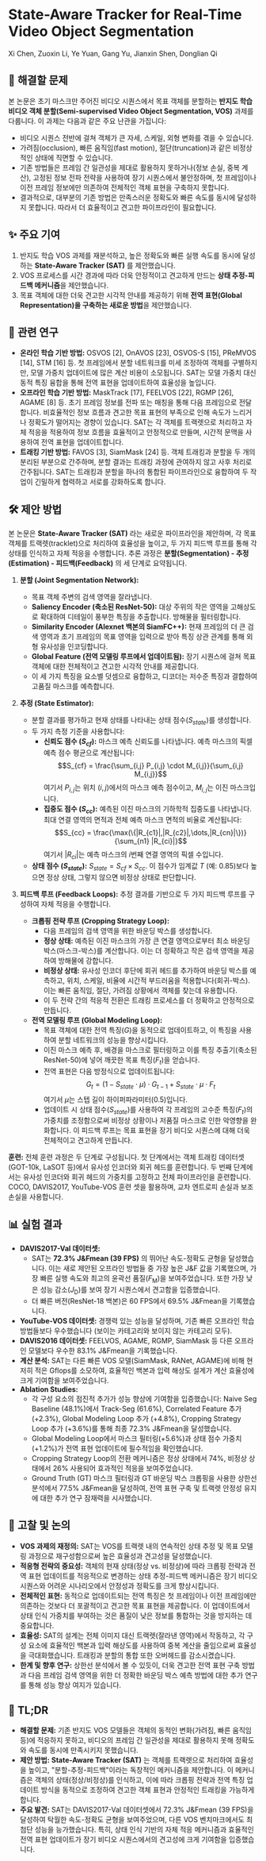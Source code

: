 # State-Aware Tracker for Real-Time Video Object Segmentation

Xi Chen, Zuoxin Li, Ye Yuan, Gang Yu, Jianxin Shen, Donglian Qi

## 🧩 해결할 문제

본 논문은 초기 마스크만 주어진 비디오 시퀀스에서 목표 객체를 분할하는 **반지도 학습 비디오 객체 분할(Semi-supervised Video Object Segmentation, VOS)** 과제를 다룹니다. 이 과제는 다음과 같은 주요 난관을 가집니다:

* 비디오 시퀀스 전반에 걸쳐 객체가 큰 자세, 스케일, 외형 변화를 겪을 수 있습니다.
* 가려짐(occlusion), 빠른 움직임(fast motion), 절단(truncation)과 같은 비정상적인 상태에 직면할 수 있습니다.
* 기존 방법들은 프레임 간 일관성을 제대로 활용하지 못하거나(정보 손실, 중복 계산), 고정된 정보 전파 전략을 사용하여 장기 시퀀스에서 불안정하며, 첫 프레임이나 이전 프레임 정보에만 의존하여 전체적인 객체 표현을 구축하지 못합니다.
* 결과적으로, 대부분의 기존 방법은 만족스러운 정확도와 빠른 속도를 동시에 달성하지 못합니다. 따라서 더 효율적이고 견고한 파이프라인이 필요합니다.

## ✨ 주요 기여

1. 반지도 학습 VOS 과제를 재분석하고, 높은 정확도와 빠른 실행 속도를 동시에 달성하는 **State-Aware Tracker (SAT)** 를 제안했습니다.
2. VOS 프로세스를 시간 경과에 따라 더욱 안정적이고 견고하게 만드는 **상태 추정-피드백 메커니즘**을 제안했습니다.
3. 목표 객체에 대한 더욱 견고한 시각적 안내를 제공하기 위해 **전역 표현(Global Representation)을 구축하는 새로운 방법**을 제안했습니다.

## 📎 관련 연구

* **온라인 학습 기반 방법:** OSVOS [2], OnAVOS [23], OSVOS-S [15], PReMVOS [14], STM [16] 등. 첫 프레임에서 분할 네트워크를 미세 조정하여 객체를 구별하지만, 모델 가중치 업데이트에 많은 계산 비용이 소모됩니다. SAT는 모델 가중치 대신 동적 특징 융합을 통해 전역 표현을 업데이트하여 효율성을 높입니다.
* **오프라인 학습 기반 방법:** MaskTrack [17], FEELVOS [22], RGMP [26], AGAME [8] 등. 초기 프레임 정보를 전파 또는 매칭을 통해 다음 프레임으로 전달합니다. 비효율적인 정보 흐름과 견고한 목표 표현의 부족으로 인해 속도가 느리거나 정확도가 떨어지는 경향이 있습니다. SAT는 각 객체를 트랙렛으로 처리하고 자체 적응을 적용하여 정보 흐름을 효율적이고 안정적으로 만들며, 시간적 문맥을 사용하여 전역 표현을 업데이트합니다.
* **트래킹 기반 방법:** FAVOS [3], SiamMask [24] 등. 객체 트래킹과 분할을 두 개의 분리된 부분으로 간주하며, 분할 결과는 트래킹 과정에 관여하지 않고 사후 처리로 간주됩니다. SAT는 트래킹과 분할을 하나의 통합된 파이프라인으로 융합하여 두 작업이 긴밀하게 협력하고 서로를 강화하도록 합니다.

## 🛠️ 제안 방법

본 논문은 **State-Aware Tracker (SAT)** 라는 새로운 파이프라인을 제안하며, 각 목표 객체를 트랙렛(tracklet)으로 처리하여 효율성을 높이고, 두 가지 피드백 루프를 통해 각 상태를 인식하고 자체 적응을 수행합니다. 추론 과정은 **분할(Segmentation) - 추정(Estimation) - 피드백(Feedback)** 의 세 단계로 요약됩니다.

1. **분할 (Joint Segmentation Network):**
    * 목표 객체 주변의 검색 영역을 잘라냅니다.
    * **Saliency Encoder (축소된 ResNet-50):** 대상 주위의 작은 영역을 고해상도로 확대하여 디테일이 풍부한 특징을 추출합니다. 방해물을 필터링합니다.
    * **Similarity Encoder (Alexnet 백본의 SiamFC++):** 현재 프레임의 더 큰 검색 영역과 초기 프레임의 목표 영역을 입력으로 받아 특징 상관 관계를 통해 외형 유사성을 인코딩합니다.
    * **Global Feature (전역 모델링 루프에서 업데이트됨):** 장기 시퀀스에 걸쳐 목표 객체에 대한 전체적이고 견고한 시각적 안내를 제공합니다.
    * 이 세 가지 특징을 요소별 덧셈으로 융합하고, 디코더는 저수준 특징과 결합하여 고품질 마스크를 예측합니다.

2. **추정 (State Estimator):**
    * 분할 결과를 평가하고 현재 상태를 나타내는 상태 점수($S_{state}$)를 생성합니다.
    * 두 가지 측정 기준을 사용합니다:
        * **신뢰도 점수 ($S_{cf}$):** 마스크 예측 신뢰도를 나타냅니다. 예측 마스크의 픽셀 예측 점수 평균으로 계산됩니다:
            $$S_{cf} = \frac{\sum_{i,j} P_{i,j} \cdot M_{i,j}}{\sum_{i,j} M_{i,j}}$$
            여기서 $P_{i,j}$는 위치 $(i,j)$에서의 마스크 예측 점수이고, $M_{i,j}$는 이진 마스크입니다.
        * **집중도 점수 ($S_{cc}$):** 예측된 이진 마스크의 기하학적 집중도를 나타냅니다. 최대 연결 영역의 면적과 전체 예측 마스크 면적의 비율로 계산됩니다:
            $$S_{cc} = \frac{\max(\{|R_{c1}|,|R_{c2}|,\dots,|R_{cn}|\})}{\sum_{n1} |R_{ci}|}$$
            여기서 $|R_{ci}|$는 예측 마스크의 $i$번째 연결 영역의 픽셀 수입니다.
    * **상태 점수 ($S_{state}$):** $S_{state} = S_{cf} \times S_{cc}$. 이 점수가 임계값 $T$ (예: 0.85)보다 높으면 정상 상태, 그렇지 않으면 비정상 상태로 판단합니다.

3. **피드백 루프 (Feedback Loops):** 추정 결과를 기반으로 두 가지 피드백 루프를 구성하여 자체 적응을 수행합니다.
    * **크롭핑 전략 루프 (Cropping Strategy Loop):**
        * 다음 프레임의 검색 영역을 위한 바운딩 박스를 생성합니다.
        * **정상 상태:** 예측된 이진 마스크의 가장 큰 연결 영역으로부터 최소 바운딩 박스(마스크-박스)를 계산합니다. 이는 더 정확하고 작은 검색 영역을 제공하여 방해물에 강합니다.
        * **비정상 상태:** 유사성 인코더 후단에 회귀 헤드를 추가하여 바운딩 박스를 예측하고, 위치, 스케일, 비율에 시간적 부드러움을 적용합니다(회귀-박스). 이는 빠른 움직임, 절단, 가려짐 상황에서 객체를 찾는데 유용합니다.
        * 이 두 전략 간의 적응적 전환은 트래킹 프로세스를 더 정확하고 안정적으로 만듭니다.
    * **전역 모델링 루프 (Global Modeling Loop):**
        * 목표 객체에 대한 전역 특징($G$)을 동적으로 업데이트하고, 이 특징을 사용하여 분할 네트워크의 성능을 향상시킵니다.
        * 이진 마스크 예측 후, 배경을 마스크로 필터링하고 이를 특징 추출기(축소된 ResNet-50)에 넣어 깨끗한 목표 특징($F_t$)을 얻습니다.
        * 전역 표현은 다음 방정식으로 업데이트됩니다:
            $$G_t = (1-S_{state} \cdot \mu) \cdot G_{t-1} + S_{state} \cdot \mu \cdot F_t$$
            여기서 $\mu$는 스텝 길이 하이퍼파라미터(0.5)입니다.
        * 업데이트 시 상태 점수($S_{state}$)를 사용하여 각 프레임의 고수준 특징($F_t$)의 가중치를 조정함으로써 비정상 상황이나 저품질 마스크로 인한 악영향을 완화합니다. 이 피드백 루프는 목표 표현을 장기 비디오 시퀀스에 대해 더욱 전체적이고 견고하게 만듭니다.

**훈련:** 전체 훈련 과정은 두 단계로 구성됩니다. 첫 단계에서는 객체 트래킹 데이터셋(GOT-10k, LaSOT 등)에서 유사성 인코더와 회귀 헤드를 훈련합니다. 두 번째 단계에서는 유사성 인코더와 회귀 헤드의 가중치를 고정하고 전체 파이프라인을 훈련합니다. COCO, DAVIS2017, YouTube-VOS 훈련 셋을 활용하며, 교차 엔트로피 손실과 보조 손실을 사용합니다.

## 📊 실험 결과

* **DAVIS2017-Val 데이터셋:**
  * SAT는 **72.3% J&Fmean (39 FPS)** 의 뛰어난 속도-정확도 균형을 달성했습니다. 이는 새로 제안된 오프라인 방법들 중 가장 높은 J&F 값을 기록했으며, 가장 빠른 실행 속도와 최고의 윤곽선 품질($F_{\text{M}}$)을 보여주었습니다. 또한 가장 낮은 성능 감소($J_{\text{D}}$)를 보여 장기 시퀀스에서 견고함을 입증했습니다.
  * 더 빠른 버전(ResNet-18 백본)은 60 FPS에서 69.5% J&Fmean을 기록했습니다.
* **YouTube-VOS 데이터셋:** 경쟁력 있는 성능을 달성하며, 기존 빠른 오프라인 학습 방법들보다 우수했습니다 (보이는 카테고리와 보이지 않는 카테고리 모두).
* **DAVIS2016 데이터셋:** FEELVOS, AGAME, RGMP, SiamMask 등 다른 오프라인 모델보다 우수한 83.1% J&Fmean을 기록했습니다.
* **계산 분석:** SAT는 다른 빠른 VOS 모델(SiamMask, RANet, AGAME)에 비해 현저히 적은 Gflops를 소모하여, 효율적인 백본과 입력 해상도 설계가 계산 효율성에 크게 기여함을 보여주었습니다.
* **Ablation Studies:**
  * 각 구성 요소의 점진적 추가가 성능 향상에 기여함을 입증했습니다: Naive Seg Baseline (48.1%)에서 Track-Seg (61.6%), Correlated Feature 추가 (+2.3%), Global Modeling Loop 추가 (+4.8%), Cropping Strategy Loop 추가 (+3.6%)를 통해 최종 72.3% J&Fmean을 달성했습니다.
  * Global Modeling Loop에서 마스크 필터링(+5.6%)과 상태 점수 가중치(+1.2%)가 전역 표현 업데이트에 필수적임을 확인했습니다.
  * Cropping Strategy Loop의 전환 메커니즘은 정상 상태에서 74%, 비정상 상태에서 26% 사용되어 효과적인 적응을 보여주었습니다.
  * Ground Truth (GT) 마스크 필터링과 GT 바운딩 박스 크롭핑을 사용한 상한선 분석에서 77.5% J&Fmean을 달성하여, 전역 표현 구축 및 트랙렛 안정성 유지에 대한 추가 연구 잠재력을 시사했습니다.

## 🧠 고찰 및 논의

* **VOS 과제의 재정의:** SAT는 VOS를 트랙렛 내의 연속적인 상태 추정 및 목표 모델링 과정으로 재구성함으로써 높은 효율성과 견고성을 달성했습니다.
* **적응형 전략의 중요성:** 객체의 현재 상태(정상 vs. 비정상)에 따라 크롭핑 전략과 전역 표현 업데이트를 적응적으로 변경하는 상태 추정-피드백 메커니즘은 장기 비디오 시퀀스와 어려운 시나리오에서 안정성과 정확도를 크게 향상시킵니다.
* **전체적인 표현:** 동적으로 업데이트되는 전역 특징은 첫 프레임이나 이전 프레임에만 의존하는 것보다 더 포괄적이고 견고한 목표 표현을 제공합니다. 이 업데이트에서 상태 인식 가중치를 부여하는 것은 품질이 낮은 정보를 통합하는 것을 방지하는 데 중요합니다.
* **효율성:** SAT의 설계는 전체 이미지 대신 트랙렛(잘라낸 영역)에서 작동하고, 각 구성 요소에 효율적인 백본과 입력 해상도를 사용하여 중복 계산을 줄임으로써 효율성을 극대화했습니다. 트래킹과 분할의 통합 또한 오버헤드를 감소시켰습니다.
* **한계 및 향후 연구:** 상한선 분석에서 볼 수 있듯이, 더욱 견고한 전역 표현 구축 방법과 다음 프레임 검색 영역을 위한 더 정확한 바운딩 박스 예측 방법에 대한 추가 연구를 통해 성능 향상 여지가 있습니다.

## 📌 TL;DR

* **해결할 문제:** 기존 반지도 VOS 모델들은 객체의 동적인 변화(가려짐, 빠른 움직임 등)에 적응하지 못하고, 비디오의 프레임 간 일관성을 제대로 활용하지 못해 정확도와 속도를 동시에 만족시키지 못했습니다.
* **제안 방법:** **State-Aware Tracker (SAT)** 는 객체를 트랙렛으로 처리하여 효율성을 높이고, "분할-추정-피드백"이라는 독창적인 메커니즘을 제안합니다. 이 메커니즘은 객체의 상태(정상/비정상)를 인식하고, 이에 따라 크롭핑 전략과 전역 특징 업데이트 방식을 동적으로 조정하여 견고한 객체 표현과 안정적인 트래킹을 가능하게 합니다.
* **주요 발견:** SAT는 DAVIS2017-Val 데이터셋에서 72.3% J&Fmean (39 FPS)을 달성하여 탁월한 속도-정확도 균형을 보여주었으며, 다른 VOS 벤치마크에서도 최첨단 성능을 능가했습니다. 특히, 상태 인식 기반의 자체 적응 메커니즘과 효율적인 전역 표현 업데이트가 장기 비디오 시퀀스에서의 견고성에 크게 기여함을 입증했습니다.

